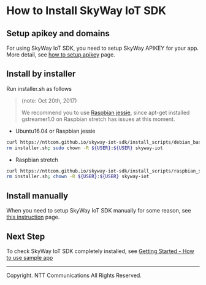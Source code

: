 # How to Install SkyWay IoT SDK

## Setup apikey and domains

For using SkyWay IoT SDK, you need to setup SkyWay APIKEY for your app. More detail, see [how to setup apikey](./how_to_setup_apikey.md) page.

## Install by installer

Run installer.sh as follows

> (note: Oct 20th, 2017)
> 
> We recommend you to use [Raspbian jessie](https://downloads.raspberrypi.org/raspbian_lite/images/raspbian_lite-2017-07-05/), since apt-get installed gstreamer1.0 on Raspbian stretch has issues at this moment.

* Ubuntu16.04 or Raspbian jessie

```bash
curl https://nttcom.github.io/skyway-iot-sdk/install_scripts/debian_based/installer.sh > installer.sh; sudo -E bash - installer.sh
rm installer.sh; sudo chown -R ${USER}:${USER} skyway-iot
```

* Raspbian stretch

```bash
curl https://nttcom.github.io/skyway-iot-sdk/install_scripts/raspbian_stretch/installer.sh > installer.sh; sudo -E bash - installer.sh
rm installer.sh; chown -R ${USER}:${USER} skyway-iot
```

## Install manually

When you need to setup SkyWay IoT SDK manually for some reason, see [this instruction](./how_to_install_manually.md) page.

## Next Step

To check SkyWay IoT SDK completely installed, see [Getting Started - How to use sample app](./how_to_use_sample_app.md)

---
Copyright. NTT Communications All Rights Reserved.
